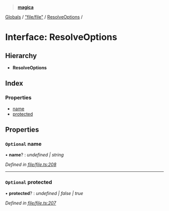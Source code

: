 > **[magica](../README.md)**

[Globals](../README.md) / ["file/file"](../modules/_file_file_.md) / [ResolveOptions](_file_file_.resolveoptions.md) /

# Interface: ResolveOptions

## Hierarchy

* **ResolveOptions**

## Index

### Properties

* [name](_file_file_.resolveoptions.md#optional-name)
* [protected](_file_file_.resolveoptions.md#optional-protected)

## Properties

### `Optional` name

• **name**? : *undefined | string*

*Defined in [file/file.ts:208](https://github.com/cancerberoSgx/magica/blob/bfeda69/src/file/file.ts#L208)*

___

### `Optional` protected

• **protected**? : *undefined | false | true*

*Defined in [file/file.ts:207](https://github.com/cancerberoSgx/magica/blob/bfeda69/src/file/file.ts#L207)*